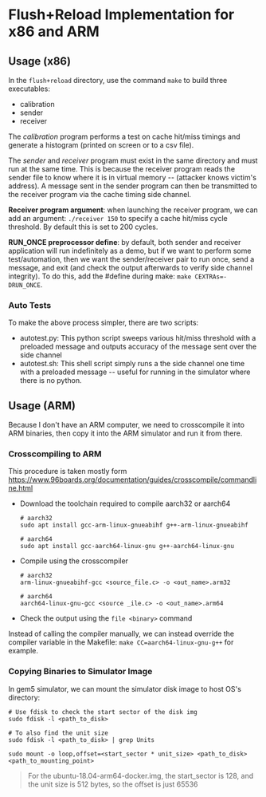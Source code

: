 # Flush+Reload Implementation for x86 and ARM

## Usage (x86)

In the `flush+reload` directory, use the command `make` to build three executables:

- calibration
- sender
- receiver

The *calibration* program performs a test on cache hit/miss timings and generate a histogram (printed on screen or to a csv file).

The *sender* and *receiver* program must exist in the same directory and must run at the same time. This is because the receiver program reads the sender file to know where it is in virtual memory -- (attacker knows victim's address). A message sent in the sender program can then be transmitted to the receiver program via the cache timing side channel.

**Receiver program argument**: when launching the receiver program, we can add an argument: `./receiver 150` to specify a cache hit/miss cycle threshold. By default this is set to 200 cycles.

**RUN_ONCE preprocessor define**: by default, both sender and receiver application will run indefinitely as a demo, but if we want to perform some test/automation, then we want the sender/receiver pair to run once, send a message, and exit (and check the output afterwards to verify side channel integrity). To do this, add the #define during make: `make CEXTRAs=-DRUN_ONCE`.

### Auto Tests

To make the above process simpler, there are two scripts:

- autotest.py: This python script sweeps various hit/miss threshold with a preloaded message and outputs accuracy of the message sent over the side channel
- autotest.sh: This shell script simply runs a the side channel one time with a preloaded message -- useful for running in the simulator where there is no python.

## Usage (ARM)

Because I don't have an ARM computer, we need to crosscompile it into ARM binaries, then copy it into the ARM simulator and run it from there.

### Crosscompiling to ARM

This procedure is taken mostly form <https://www.96boards.org/documentation/guides/crosscompile/commandline.html>

- Download the toolchain required to compile aarch32 or aarch64

  ```shell
  # aarch32
  sudo apt install gcc-arm-linux-gnueabihf g++-arm-linux-gnueabihf

  # aarch64
  sudo apt install gcc-aarch64-linux-gnu g++-aarch64-linux-gnu
  ```
- Compile using the crosscompiler
  ```shell
  # aarch32
  arm-linux-gnueabihf-gcc <source_file.c> -o <out_name>.arm32

  # aarch64
  aarch64-linux-gnu-gcc <source _ile.c> -o <out_name>.arm64
  ```
- Check the output using the `file <binary>` command

Instead of calling the compiler manually, we can instead override the compiler variable in the Makefile: `make CC=aarch64-linux-gnu-g++` for example.

### Copying Binaries to Simulator Image

In gem5 simulator, we can mount the simulator disk image to host OS's directory:

```
# Use fdisk to check the start sector of the disk img
sudo fdisk -l <path_to_disk>

# To also find the unit size
sudo fdisk -l <path_to_disk> | grep Units

sudo mount -o loop,offset=<start_sector * unit_size> <path_to_disk> <path_to_mounting_point>
```

> For the ubuntu-18.04-arm64-docker.img, the start_sector is 128, and the unit size is 512 bytes, so the offset is just 65536


